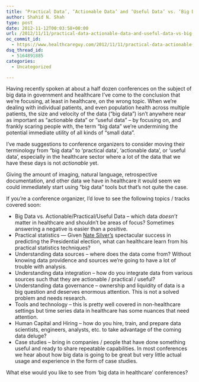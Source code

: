 ```yaml
---
title: ‘Practical Data’, ‘Actionable Data’ and ‘Useful Data’ vs. ‘Big Data’ in healthcare and medical devices sector
author: Shahid N. Shah
type: post
date: 2012-11-12T00:03:58+00:00
url: /2012/11/11/practical-data-actionable-data-and-useful-data-vs-big-data-in-healthcare-and-medical-devices-sector/
oc_commit_id:
  - https://www.healthcareguy.com/2012/11/11/practical-data-actionable-data-and-useful-data-vs-big-data-in-healthcare-and-medical-devices-sector/1478770814
dsq_thread_id:
  - 5164891885
categories:
  - Uncategorized

---
```

Having recently spoken at about a half dozen conferences on the subject of big data in government and healthcare I’ve come to the conclusion that we’re focusing, at least in healthcare, on the wrong topic. When we’re dealing with individual patients, and even population health across multiple patients, the size and velocity of the data (“big data”) isn’t anywhere near as important as “actionable data&#8221; or “useful data” – by focusing on, and frankly scaring people with, the term “big data” we’re undermining the potential immediate utility of all kinds of &#8220;small data&#8221;.

I’ve made suggestions to conference organizers to consider moving their terminology from “big data” to ‘practical data’, ‘actionable data’, or ‘useful data’, especially in the healthcare sector where a lot of the data that we have these days is not _actionable_ yet.

Giving the amount of imaging, natural language, retrospective documentation, and other data we have in healthcare it would seem we could immediately start using “big data” tools but that’s not quite the case.

If you’re a conference organizer, I’d love to see the following topics / tracks covered soon:

  * Big Data vs. Actionable/Practical/Useful Data – which data _doesn’t_ matter in healthcare and shouldn’t be areas of focus? Sometimes answering a negative is easier than a positive.
  * Practical statistics &#8212; Given <a href="http://en.wikipedia.org/wiki/Nate_Silver" target="_blank">Nate Silver’s</a> spectacular success in predicting the Presidential election, what can healthcare learn from his practical statistics techniques?
  * Understanding data sources – where does the data come from? Without knowing data providence and sources we’re going to have a lot of trouble with analysis.
  * Understanding data integration – how do you integrate data from various sources such that they are actionable / practical / useful?
  * Understanding data governance – ownership and liquidity of data is a big question and deserves enormous attention. This is not a solved problem and needs research.
  * Tools and technology – this is pretty well covered in non-healthcare settings but time series data in healthcare has some nuances that need attention.
  * Human Capital and Hiring – how do you hire, train, and prepare data scientists, engineers, analysts, etc. to take advantage of the coming data deluge?
  * Case studies – bring in companies / people that have done something useful and ready to share repeatable capabilities. In most conferences we hear about how big data is going to be great but very little actual usage and experience in the form of case studies.

What else would you like to see from ‘big data in healthcare’ conferences?